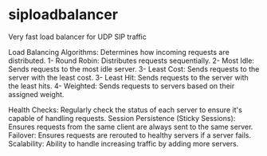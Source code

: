 # siploadbalancer

Very fast load balancer for UDP SIP traffic

Load Balancing Algorithms: Determines how incoming requests are distributed.
1- Round Robin: Distributes requests sequentially.
2- Most Idle: Sends requests to the most idle server.
3- Least Cost: Sends requests to the server with the least cost.
3- Least Hit: Sends requests to the server with the least hits.
4- Weighted: Sends requests to servers based on their assigned weight.

Health Checks: Regularly check the status of each server to ensure it's capable of handling requests.
Session Persistence (Sticky Sessions): Ensures requests from the same client are always sent to the same server.
Failover: Ensures requests are rerouted to healthy servers if a server fails.
Scalability: Ability to handle increasing traffic by adding more servers.
